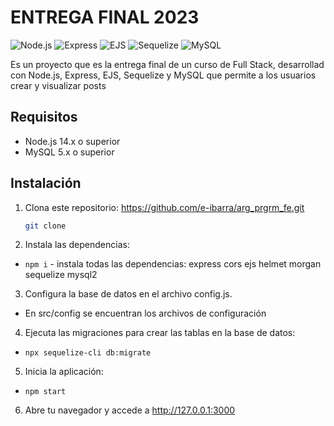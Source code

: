 # ENTREGA FINAL 2023

![Node.js](https://img.shields.io/badge/Node.js-14.x-green)
![Express](https://img.shields.io/badge/Express-4.x-blue)
![EJS](https://img.shields.io/badge/EJS-3.x-yellow)
![Sequelize](https://img.shields.io/badge/Sequelize-6.x-orange)
![MySQL](https://img.shields.io/badge/MySQL-5.x-blue)


Es un proyecto que es la entrega final de un curso de Full Stack, desarrollad con Node.js, Express, EJS, Sequelize y MySQL que permite a los usuarios crear y visualizar posts


## Requisitos

- Node.js 14.x o superior
- MySQL 5.x o superior

## Instalación

1. Clona este repositorio:  https://github.com/e-ibarra/arg_prgrm_fe.git

   ```bash
   git clone  
   ```

2. Instala las dependencias:

- `npm i` - instala todas las dependencias: express cors ejs helmet morgan sequelize mysql2

3. Configura la base de datos en el archivo config.js.

- En src/config se encuentran los archivos de configuración

4. Ejecuta las migraciones para crear las tablas en la base de datos:

- `npx sequelize-cli db:migrate`

5. Inicia la aplicación:

- `npm start`

6. Abre tu navegador y accede a http://127.0.0.1:3000 




